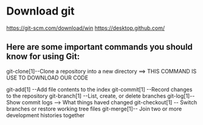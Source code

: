 # Download git
https://git-scm.com/download/win
https://desktop.github.com/

## Here are some important commands  you should know for using Git:
git-clone[1]--Clone a repository into a new directory ==> THIS COMMAND IS USE TO DOWNLOAD OUR CODE

git-add[1] --Add file contents to the index
git-commit[1] --Record changes to the repository
git-branch[1] --List, create, or delete branches
git-log[1]--Show commit logs --> What things haved changed
git-checkout[1] -- Switch branches or restore working tree files
git-merge[1]-- Join two or more development histories together
